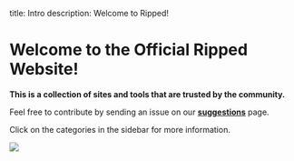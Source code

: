 title: Intro
description: Welcome to Ripped!

# Welcome to the Official Ripped Website!

**This is a collection of sites and tools that are trusted by the community.**

Feel free to contribute by sending an issue on our [**suggestions**](https://github.com/rippedpiracy/suggestions) page.

Click on the categories in the sidebar for more information.

![](https://i.imgur.com/h3WqLFs.png)
